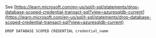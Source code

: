 See [https://learn.microsoft.com/en-us/sql/t-sql/statements/drop-database-scoped-credential-transact-sql?view=azuresqldb-current](https://learn.microsoft.com/en-us/sql/t-sql/statements/drop-database-scoped-credential-transact-sql?view=azuresqldb-current)
```
DROP DATABASE SCOPED CREDENTIAL credential_name
```
